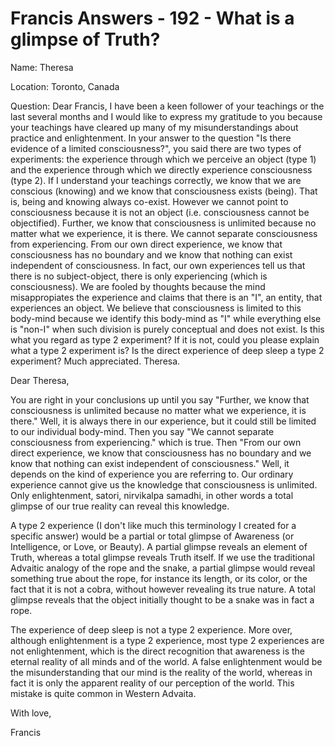 # Francis Answers - 192 - What is a glimpse of Truth?

Name: Theresa&nbsp;

Location: Toronto, Canada&nbsp;

Question: Dear Francis, I have been a keen follower of your teachings or the last several months and I would like to express my gratitude to you because your teachings have cleared up many of my misunderstandings about practice and enlightenment. In your answer to the question &quot;Is there evidence of a limited consciousness?&quot;, you said there are two types of experiments: the experience through which we perceive an object (type 1) and the experience through which we directly experience consciousness (type 2). If I understand your teachings correctly, we know that we are conscious (knowing) and we know that consciousness exists (being). That is, being and knowing always co-exist. However we cannot point to consciousness because it is not an object (i.e. consciousness cannot be objectified). Further, we know that consciousness is unlimited because no matter what we experience, it is there. We cannot separate consciousness from experiencing. From our own direct experience, we know that consciousness has no boundary and we know that nothing can exist independent of consciousness. In fact, our own experiences tell us that there is no subject-object, there is only experiencing (which is consciousness). We are fooled by thoughts because the mind misappropiates the experience and claims that there is an &quot;I&quot;, an entity, that experiences an object. We believe that consciousness is limited to this body-mind because we identify this body-mind as &quot;I&quot; while everything else is &quot;non-I&quot; when such division is purely conceptual and does not exist. Is this what you regard as type 2 experiment? If it is not, could you please explain what a type 2 experiment is? Is the direct experience of deep sleep a type 2 experiment? Much appreciated. Theresa.

Dear Theresa,

You are right in your conclusions up until you say &quot;Further, we know that consciousness is unlimited because no matter what we experience, it is there.&quot; Well, it is always there in our experience, but it could still be limited to our individual body-mind. Then you say &quot;We cannot separate consciousness from experiencing.&quot; which is true. Then &quot;From our own direct experience, we know that consciousness has no boundary and we know that nothing can exist independent of consciousness.&quot; Well, it depends on the kind of experience you are referring to. Our ordinary experience cannot give us the knowledge that consciousness is unlimited. Only enlightenment, satori, nirvikalpa samadhi, in other words a total glimpse of our true reality can reveal this knowledge.&nbsp;

A type 2 experience (I don't like much this terminology I created for a specific answer) would be a partial or total glimpse of Awareness (or Intelligence, or Love, or Beauty). A partial glimpse reveals an element of Truth, whereas a total glimpse reveals Truth itself. If we use the traditional Advaitic analogy of the rope and the snake, a partial glimpse would reveal something true about the rope, for instance its length, or its color, or the fact that it is not a cobra, without however revealing its true nature. A total glimpse reveals that the object initially thought to be a snake was in fact a rope.

The experience of deep sleep is not a type 2 experience. More over, although enlightenment is a type 2 experience, most type 2 experiences are not enlightenment, which is the direct recognition that awareness is the eternal reality of all minds and of the world. A false enlightenment would be the misunderstanding that our mind is the reality of the world, whereas in fact it is only the apparent reality of our perception of the world. This mistake is quite common in Western Advaita.

With love,

Francis

